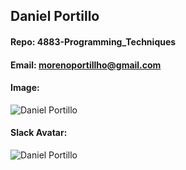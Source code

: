 ## Daniel Portillo
#### Repo: 4883-Programming_Techniques
#### Email: morenoportillho@gmail.com
#### Image:
![Daniel Portillo](https://i.imgur.com/Ki2r1Lm.jpg)
#### Slack Avatar:
![Daniel Portillo](https://i.imgur.com/MjL4mBG.jpg)
